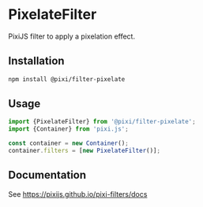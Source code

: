 # PixelateFilter

PixiJS filter to apply a pixelation effect.

## Installation

```bash
npm install @pixi/filter-pixelate
```

## Usage

```js
import {PixelateFilter} from '@pixi/filter-pixelate';
import {Container} from 'pixi.js';

const container = new Container();
container.filters = [new PixelateFilter()];
```

## Documentation

See https://pixijs.github.io/pixi-filters/docs